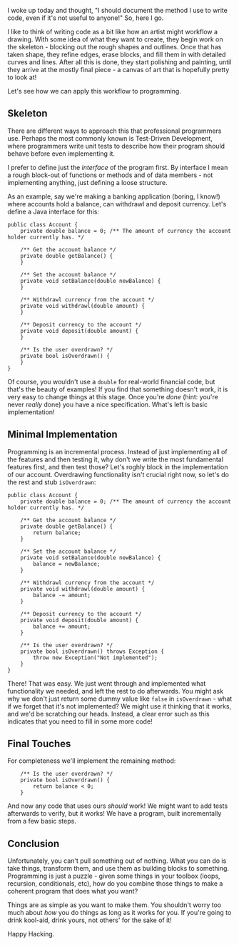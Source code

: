 I woke up today and thought, "I should document the method I use to write code, even if it's not useful to anyone!" So, here I go.


I like to think of writing code as a bit like how an artist might workflow a drawing. With some idea of what they want to create, they begin work on the skeleton - blocking out the rough shapes and outlines. Once that has taken shape, they refine edges, erase blocks, and fill them in with detailed curves and lines. After all this is done, they start polishing and painting, until they arrive at the mostly final piece - a canvas of art that is hopefully pretty to look at!


Let's see how we can apply this workflow to programming.


## Skeleton ##

There are different ways to approach this that professional programmers use. Perhaps the  most commonly known is Test-Driven Development, where programmers write unit tests to describe how their program should behave before even implementing it.


I prefer to define just the *interface* of the program first. By interface I mean a rough block-out of functions or methods and of data members - not implementing anything, just defining a loose structure.

As an example, say we're making a banking application (boring, I know!) where accounts hold a balance, can withdrawl and deposit currency. Let's define a Java interface for this:

    public class Account {
        private double balance = 0; /** The amount of currency the account holder currently has. */
        
        /** Get the account balance */
        private double getBalance() {
        }
        
        /** Set the account balance */
        private void setBalance(double newBalance) {
        }
        
        /** Withdrawl currency from the account */
        private void withdrawl(double amount) {
        }
        
        /** Deposit currency to the account */
        private void deposit(double amount) {
        }
        
        /** Is the user overdrawn? */
        private bool isOverdrawn() {
        }
    }

Of course, you wouldn't use a `double` for real-world financial code, but that's the beauty of examples!
If you find that something doesn't work, it is very easy to change things at this stage. Once you're *done* (hint: you're never *really* done) you have a nice specification. What's left is basic implementation!


## Minimal Implementation ##

Programming is an incremental process. Instead of just implementing all of the features and then testing it, why don't we write the most fundamental features first, and then test those? Let's roghly block in the implementation of our account. Overdrawing functionality isn't crucial right now, so let's do the rest and stub `isOverdrawn`:

    public class Account {
        private double balance = 0; /** The amount of currency the account holder currently has. */
        
        /** Get the account balance */
        private double getBalance() {
            return balance;
        }
        
        /** Set the account balance */
        private void setBalance(double newBalance) {
            balance = newBalance;
        }
        
        /** Withdrawl currency from the account */
        private void withdrawl(double amount) {
            balance -= amount;
        }
        
        /** Deposit currency to the account */
        private void deposit(double amount) {
            balance += amount;
        }
        
        /** Is the user overdrawn? */
        private bool isOverdrawn() throws Exception {
            throw new Exception("Not implemented");
        }
    }
    
    
There! That was easy. We just went through and implemented what functionality we needed, and left the rest to do afterwards. You might ask why we don't just return some dummy value like `false` in `isOverdrawn` - what if we forget that it's not implemented? We might use it thinking that it works, and we'd be scratching our heads. Instead, a clear error such as this indicates that you need to fill in some more code!

## Final Touches ##

For completeness we'll implement the remaining method:

        /** Is the user overdrawn? */
        private bool isOverdrawn() {
            return balance < 0;
        }
        
And now any code that uses ours *should* work! We might want to add tests afterwards to verify, but it works! We have a program, built incrementally from a few basic steps.


## Conclusion ##

Unfortunately, you can't pull something out of nothing. What you can do is take things, transform them, and use them as building blocks to something. Programming is just a puzzle - given some things in your toolbox (loops, recursion, conditionals, etc), how do you combine those things to make a coherent program that does what you want?

Things are as simple as you want to make them. You shouldn't worry too much about *how* you do things as long as it works for you. If you're going to drink kool-aid, drink yours, not others' for the sake of it!

Happy Hacking.